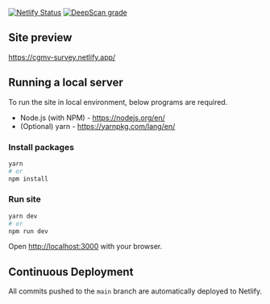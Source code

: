 <a href="https://app.netlify.com/sites/cgmv-survey/deploys"><img src="https://api.netlify.com/api/v1/badges/38a74394-b90e-40b7-8397-45c547f04d07/deploy-status" alt="Netlify Status" /></a> <a href="https://deepscan.io/dashboard#view=project&tid=10181&pid=17023&bid=374429"><img src="https://deepscan.io/api/teams/10181/projects/17023/branches/374429/badge/grade.svg" alt="DeepScan grade"></a>

## Site preview
https://cgmv-survey.netlify.app/

## Running a local server
To run the site in local environment, below programs are required. 
- Node.js (with NPM) - https://nodejs.org/en/
- (Optional) yarn - https://yarnpkg.com/lang/en/

### Install packages
```bash
yarn
# or
npm install
```

### Run site
```bash
yarn dev
# or
npm run dev

```

Open [http://localhost:3000](http://localhost:3000) with your browser.

## Continuous Deployment

All commits pushed to the `main` branch are automatically deployed to Netlify.
